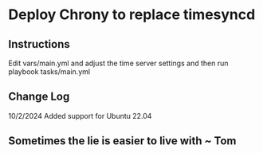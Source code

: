 # Deploy Chrony to replace timesyncd

## Instructions
Edit vars/main.yml and adjust the time server settings and then run playbook tasks/main.yml

## Change Log
10/2/2024 Added support for Ubuntu 22.04

## Sometimes the lie is easier to live with ~ Tom